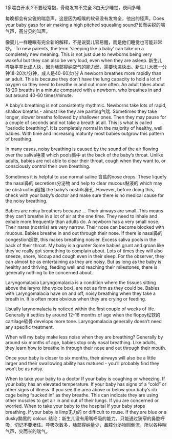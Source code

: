 1多喂白开水
2不要经常抱，骨骼发育不完全
3白天少睡觉，夜间多睡

每晚都会有尖锐的喘息声，这是因为咽喉的软骨没有发育全，他出的怪声。Does your baby gasp for air making a high pitched squealing sound?长而尖锐的喘气声，高分贝的叫声。

 
像婴儿一样睡眠有完全新的解释，不是说婴儿容易醒，而是他们睡觉也可能非常吵。
To new parents, the term 'sleeping like a baby' can take on a completely new meaning. This is not just due to newborns being very wakeful but they can also be very loud, even when they are asleep.
新生儿呼吸平率比成人快，因为肺部容纳空气的能力弱，需要快进快出。新生儿大概一分钟18-20次/分钟，成人是40-60次/分
A newborn breathes more rapidly than an adult. This is because they don’t have the lung capacity to hold a lot of oxygen so they need to breathe in and out more often. An adult takes about 18-20 breaths in a minute compared with a newborn, who breathes in and out around 40-60 times/minute.

A baby’s breathing is not consistently rhythmic. Newborns take lots of rapid, shallow breaths - almost like they are panting气喘. Sometimes they take longer, slower breaths followed by shallower ones. Then they may pause for a couple of seconds and not take a breath at all. This is what is called “periodic breathing”. It is completely normal in the majority of healthy, well babies. With time and increasing maturity most babies outgrow this pattern of breathing.

In many cases, noisy breathing is caused by the sound of the air flowing over the saliva唾液 which pools集中 at the back of the baby’s throat. Unlike adults, babies are not able to clear their throat, cough when they want to, or consciously control their own breathing.

Sometimes it is helpful to use normal saline 含盐的nose drops. These liquefy the nasal鼻的 secretions分泌物 and help to clear mucous黏液的 which may be obstructing阻挡 the baby’s nostrils鼻孔. However, before doing this, check with your baby’s doctor and make sure there is no medical cause for the noisy breathing.

Babies are noisy breathers because ...
Their airways are small. This means they can’t breathe in a lot of air at the one time. They need to inhale and exhale more frequently than adults do.
A newborn has a very small nose. Their nares (nostrils) are very narrow.
Their nose can become blocked with mucous.
Babies breathe in and out through their nose.
If there is nasal鼻的 congestion拥挤, this makes breathing noisier.
Excess saliva pools in the back of their throat.
My baby is a grunter Some babies grunt and groan like they’ve really got something to complain about. Lots of times they will also sneeze, snore, hiccup and cough even in their sleep. For the observer, they can almost be as entertaining as they are noisy. But as long as the baby is healthy and thriving, feeding well and reaching their milestones, there is generally nothing to be concerned about.

Laryngomalacia
Laryngomalacia is a condition where the tissues sitting above the larynx (the voice box), are not as firm as they could be.  Babies with Laryngomalacia have on and off, noisy breathing when they take a breath in. It is often more obvious when they are crying or feeding.

Usually larynomalacia is noticed within the first couple of weeks of life. Generally it settles by around 12-18 months of age when the floppy松软的 cartilage软骨 develops more tone. Laryngomalacia generally doesn’t need any specific treatment.    

When will my baby make less noise when they are breathing?
Generally by around six months of age, babies stop only nasal breathing. Like adults, they learn how to breathe in through their nose and out through their mouth.

Once your baby is closer to six months, their airways will also be a little larger and their swallowing ability has matured - you’ll probably find they won’t be as noisy.

When to take your baby to a doctor
If your baby is coughing or wheezing.
If your baby has an elevated temperature.
If your baby has signs of a “cold” or other signs of illness.
If you see the area above or below your baby’s rib cage being “sucked in” as they breathe. This can indicate they are using other muscles to get air in and out of their lungs.
If you are concerned or worried.
When to take your baby to the hospital
If your baby stops breathing.
If your baby is limp无力的 or difficult to rouse.
If they are blue or a dusky黝黑的 colour.
结论：新生儿没有用嘴呼吸的能力，只能通过狭窄的鼻腔呼吸，切记不要堵住。呼吸次数多，肺部容纳量少，鼻腔分泌物回倒流，所以各种喘气声，尖而长的喘气。